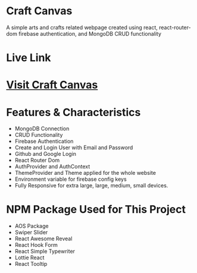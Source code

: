 
# Craft Canvas
A simple arts and crafts related webpage created using react, react-router-dom firebase authentication, and MongoDB CRUD functionality

# Live Link
# [Visit Craft Canvas](https://a10-assignment-project.web.app)


# Features & Characteristics
-  MongoDB Connection
-  CRUD Functionality
-  Firebase Authentication
-  Create and Login User with Email and Password
-  Github and Google Login
-  React Router Dom
-  AuthProvider and AuthContext
-  ThemeProvider and Theme applied for the whole website
-  Environment variable for firebase config keys
-  Fully Responsive for extra large, large, medium, small devices.



# NPM Package Used for This Project
-  AOS Package
-  Swiper Slider
-  React Awesome Reveal
-  React Hook Form
-  React Simple Typewriter
-  Lottie React
-  React Tooltip



